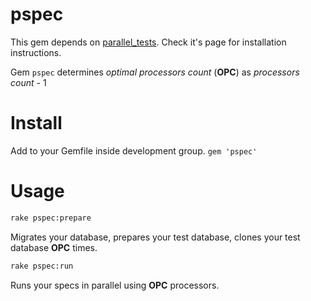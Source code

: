 pspec
=====

This gem depends on [parallel_tests](https://github.com/grosser/parallel_tests). Check it's page for installation
instructions.

Gem `pspec` determines *optimal processors count* (**OPC**) as
*processors count* - 1

Install
=====
Add to your Gemfile inside development group.
`gem 'pspec'`

Usage
=====
```sh
rake pspec:prepare
```
Migrates your database, prepares your test database, clones your test database **OPC** times.

```sh
rake pspec:run
```
Runs your specs in parallel using **OPC** processors.
